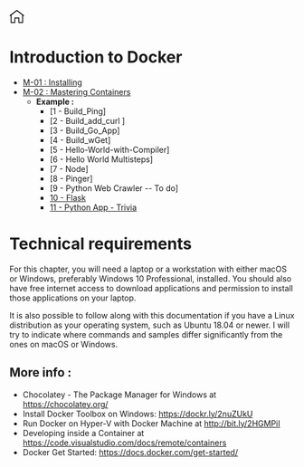 [![Home](../img/home.png)](../README.md) 


# Introduction to Docker 

- [M-01 : Installing](./M-01/README.md)
- [M-02 : Mastering Containers](./M-02/README.md)
    - **Example :** 
        - [1 - Build_Ping]
        - [2 - Build_add_curl ]
        - [3 - Build_Go_App]
        - [4 - Build_wGet]
        - [5 - Hello-World-with-Compiler]
        - [6 - Hello World Multisteps]
        - [7 - Node]
        - [8 - Pinger]
        - [9 - Python Web Crawler -- To do]
        - [10 - Flask](M-02/Example/10_Flask/Flask-App/flask.md)
        - [11 - Python App - Trivia ](M-02/Starting-stopping-and-removing-containers.md#python-random-trivia)

    



# Technical requirements
For this chapter, you will need a laptop or a workstation with either macOS or Windows, preferably Windows 10 Professional, installed. You should also have free internet access to download applications and permission to install those applications on your laptop.

It is also possible to follow along with this documentation if you have a Linux distribution as your operating system, such as Ubuntu 18.04 or newer. 
I will try to indicate where commands and samples differ significantly from the ones on macOS or Windows.


## More info :

- Chocolatey - The Package Manager for Windows at https://chocolatey.org/
- Install Docker Toolbox on Windows: https://dockr.ly/2nuZUkU
- Run Docker on Hyper-V with Docker Machine at http://bit.ly/2HGMPiI
- Developing inside a Container at https://code.visualstudio.com/docs/remote/containers
- Docker Get Started: https://docs.docker.com/get-started/
